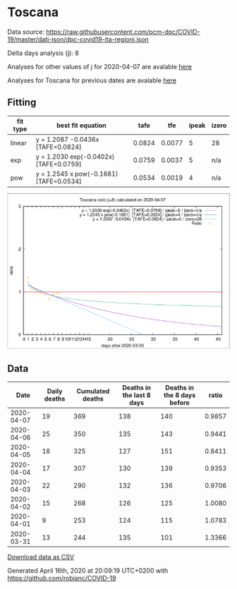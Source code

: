 # Toscana

Data source: https://raw.githubusercontent.com/pcm-dpc/COVID-19/master/dati-json/dpc-covid19-ita-regioni.json

Delta days analysis (j): 8

Analyses for other values of j for 2020-04-07 are avalable [here](../2020-04-07/README.md)

Analyses for Toscana for previous dates are avalable [here](../README.md)

## Fitting 
|fit type|best fit equation|tafe|tfe|ipeak|izero|
|-------|-----|--------|------|---|---|
|linear|y = 1.2087 -0.0436x  [TAFE=0.0824]|0.0824|0.0077|5|28|
|exp|y = 1.2030 exp(-0.0402x)  [TAFE=0.0759]|0.0759|0.0037|5|n/a|
|pow|y = 1.2545 x pow(-0.1681)  [TAFE=0.0534]|0.0534|0.0019|4|n/a|

![Plot](COVID-19_toscana_j8_2020-04-07.png)

## Data
|Date|Daily deaths|Cumulated deaths|Deaths in the last 8 days|Deaths in the 8 days before|ratio|
|----|----------|-----------|-------|--------------------|-----|
|2020-04-07|19|369|138|140|0.9857|
|2020-04-06|25|350|135|143|0.9441|
|2020-04-05|18|325|127|151|0.8411|
|2020-04-04|17|307|130|139|0.9353|
|2020-04-03|22|290|132|136|0.9706|
|2020-04-02|15|268|126|125|1.0080|
|2020-04-01|9|253|124|115|1.0783|
|2020-03-31|13|244|135|101|1.3366|

[Download data as CSV](COVID-19_toscana_j8_2020-04-07.csv)

Generated April 16th, 2020 at 20:09:19 UTC+0200 with https://github.com/robianc/COVID-19
